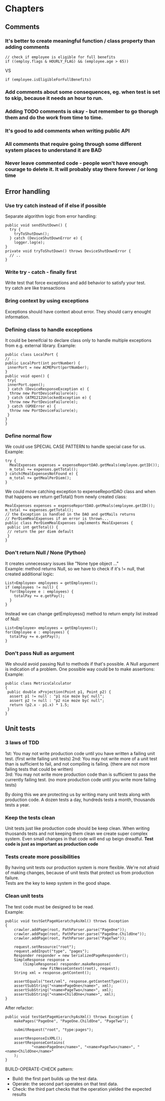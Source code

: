 # Chapters
## Comments
### It's better to create meaningful function / class property than adding comments  

 ```
// check if employee is eligible for full benefits  
 if ((employ.flags & HOURLY_FLAG) && (employee.age > 65))  
```
 VS  
 ```
 if (employee.isEligibleForFullBenefits)
```
### Add comments about some consequences, eg. when test is set to skip, because it needs an hour to run.
### Adding TODO comments is okay - but remember to go thorugh them and do the work from time to time.
### It's good to add comments when writing public API 
### All comments that require going through some different system places to understand it are BAD
### Never leave commented code - people won't have enough courage to delete it. It will probably stay there forever / or long time

## Error handling
### Use try catch instead of if else if possible
Separate algorithm logic from error handling:  

```
public void sendShutDown() {
  try {
    tryToShutDown();
  } catch (DeviceShutDownError e) {
    logger.log(e);
}
private void tryToShutDown() throws DeviceShutDownError {
  // ..
}
```


### Write try - catch - finally first
Write test that force exceptions and add behavior to satisfy your test.  
try catch are like transactions

### Bring context by using exceptions
Exceptions should have context about error. They should carry enought information.

### Defining class to handle exceptions
It could be beneifcial to declare class only to handle multiple exceptions from e.g. external library.
Example:  
```
public class LocalPort {
// ..
public LocalPort(int portNumber) {
 innerPort = new ACMEPort(portNumber);
}
public void open() {
 try{
 innerPort.open();
 } catch (DeviceResponseException e) {
  throw new PortDeviceFailure(e);
 } catch (ATM1212UnlockedException e) {
  throw new PortDeviceFailure(e);
 } catch (GMXError e) {
  throw new PortDeviceFailure(e);
 }
}
}
```
### Define normal flow
We could use SPECIAL CASE PATTERN to handle special case for us.
Example:
```
try {
  MealExpenses expenses = expenseReportDAO.getMeals(employee.getID());
  m_total += expenses.getTotal();
} catch(MealExpensesNotFound e) {
  m_total += getMealPerDiem();
}
```
We could move catching exception to expenseReportDAO class and when that happens we return getTotal() from newly created class:
```
MealExpenses expenses = expenseReportDAO.getMeals(employee.getID());
m_total += expenses.getTotal();
// the Exception is handled in the DAO and getMails returns
// PerDiemMealExpenses if an error is thrown...
public class PerDiemMealExpenses implements MealExpenses {
 public int getTotal() {
 // return the per diem default
 }
}

```

### Don't return Null / None (Python)
It creates unnecessary issues like "None type object ..."  
Example:
method returns Null, so we have to check if it's != null, that created additional logic:
```
List<Employee> employees = getEmployees();
if (employees != null) {
  for(Employee e : employees) {
    totalPay += e.getPay();
  }
}
```
Instead we can change getEmployess() method to return empty list instead of Null:
```
List<Employee> employees = getEmployees();
for(Employee e : employees) {
  totalPay += e.getPay();
}
```

### Don't pass Null as argument
We should avoid passing Null to methods if that's possible. A Null argument is indication of a problem.
One possible way could be to make assertions:
Example:  
```
public class MetricsCalculator
{
 public double xProjection(Point p1, Point p2) {
  assert p1 != null : "p1 nie może być null";
  assert p2 != null : "p2 nie może być null";
  return (p2.x - p1.x) * 1.5;
 }
}
```

## Unit tests
### 3 laws of TDD
1st: You may not write production code until you have written a failing unit test. (first write failing unit tests)
2nd: You may not write more of a unit test than is sufficient to fail, and not compiling is failing. (there are not more failing tests that could be written)  
3rd: You may not write more production code than is sufficient to pass the currently failing test. (no more production code until you write more failing tests)  

By doing this we are protecting us by writing many unit tests along with production code. A dozen tests a day, hundreds tests a month, thousands tests a year.

### Keep the tests clean
Unit tests just like production code should be keep clean. When writing thuosands tests and not keeping them clean we create super complex system. Even small changes in that code will end up beign dreadful.  **Test code is just as important as production code**

### Tests create more possibilities
By having unit tests our production system is more flexible. We're not afraid of making changes, because of unit tests that protect us from production failure.  
Tests are the key to keep system in the good shape.

### Clean unit tests
The test code must be designed to be read.  
Example:
```
public void testGetPageHieratchyAsXml() throws Exception
{
	crawler.addPage(root, PathParser.parse("PageOne"));
	crawler.addPage(root, PathParser.parse("PageOne.ChildOne"));
	crawler.addPage(root, PathParser.parse("PageTwo"));

	request.setResource("root");
	request.addInput("type", "pages");
	Responder responder = new SerializedPageResponder();
	SimpleResponse response =
		(SimpleResponse) responder.makeResponse(
				new FitNesseContext(root), request);
	String xml = response.getContent();

	assertEquals("text/xml", response.getContentType());
	assertSubString("<name>PageOne</name>", xml);
	assertSubString("<name>PageTwo</name>", xml);
	assertSubString("<name>ChildOne</name>", xml);
}
```
After refactor:  
```
public void testGetPageHierarchyAsXml() throws Exception {
	makePages("PageOne", "PageOne.ChildOne", "PageTwo");

	submitRequest("root", "type:pages");

	assertResponseIsXML();
	assertResponseContains(
			"<name>PageOne</name>", "<name>PageTwo</name>", "<name>ChildOne</name>"
	);
}
```

BUILD-OPERATE-CHECK pattern:  
- Build: the first part builds up the test data.
- Operate: the second part operates on that test data.
- Check: the third part checks that the operation yielded the expected results
